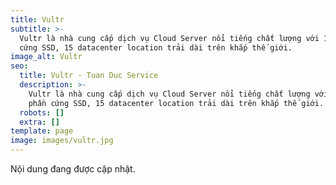 ```yaml
---
title: Vultr
subtitle: >-
  Vultr là nhà cung cấp dịch vụ Cloud Server nổi tiếng chất lượng với 100% phần
  cứng SSD, 15 datacenter location trải dài trên khắp thế giới.
image_alt: Vultr
seo:
  title: Vultr - Tuan Duc Service
  description: >-
    Vultr là nhà cung cấp dịch vụ Cloud Server nổi tiếng chất lượng với 100%
    phần cứng SSD, 15 datacenter location trải dài trên khắp thế giới.
  robots: []
  extra: []
template: page
image: images/vultr.jpg
---
```

Nội dung đang được cập nhật.
